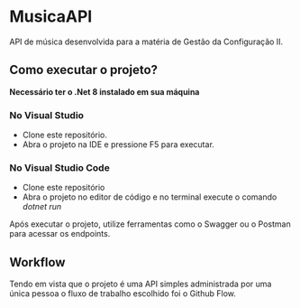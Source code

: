 # MusicaAPI
API de música desenvolvida para a matéria de Gestão da Configuração II.

## Como executar o projeto?
**Necessário ter o .Net 8 instalado em sua máquina**
### No Visual Studio
- Clone este repositório.
- Abra o projeto na IDE e pressione F5 para executar.
### No Visual Studio Code
- Clone este repositório
- Abra o projeto no editor de código e no terminal execute o comando _dotnet run_

Após executar o projeto, utilize ferramentas como o Swagger ou o Postman para acessar os endpoints.

## Workflow
Tendo em vista que o projeto é uma API simples administrada por uma única pessoa o fluxo de trabalho escolhido foi o Github Flow.